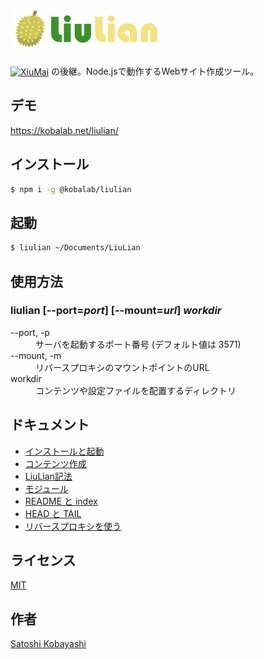 <h1><a href="https://kobalab.net/liulian/"><img src="css/icon.png" alt="[icon]" height=62><img src="css/liulian.png" alt="LiuLian" height=62></a></h1>

<a href="https://kobalab.net/xiumai/"><img src="https://kobalab.net/xiumai/theme/xiumai.png" alt="XiuMai" height=24 valign=bottom></a>
の後継。Node.jsで動作するWebサイト作成ツール。

## デモ
https://kobalab.net/liulian/

## インストール
```sh
$ npm i -g @kobalab/liulian
```

## 起動
```sh
$ liulian ~/Documents/LiuLian
```

## 使用方法

### liulian [--port=*port*] [--mount=*url*] *workdir*
<dl>
<dt>--port, -p</dt>
  <dd>サーバを起動するポート番号 (デフォルト値は 3571)</dd>
<dt>--mount, -m</dt>
  <dd>リバースプロキシのマウントポイントのURL</dd>
<dt>workdir</dt>
  <dd>コンテンツや設定ファイルを配置するディレクトリ</dd>
</dl>

## ドキュメント
 - [インストールと起動](https://kobalab.net/liulian/man/install)
 - [コンテンツ作成](https://kobalab.net/liulian/man/contents)
 - [LiuLian記法](https://kobalab.net/liulian/man/text-liulian)
 - [モジュール](https://kobalab.net/liulian/man/module)
 - [README と index](https://kobalab.net/liulian/man/readme&index)
 - [HEAD と TAIL](https://kobalab.net/liulian/man/head&tail)
 - [リバースプロキシを使う](https://kobalab.net/liulian/man/proxy-setting)

## ライセンス
[MIT](https://github.com/kobalab/LiuLian/blob/master/LICENSE)

## 作者
[Satoshi Kobayashi](https://github.com/kobalab)
